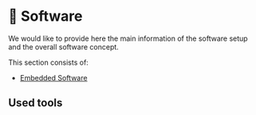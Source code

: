 # :page_facing_up: Software

We would like to provide here the main information of the software setup and the overall software concept.

This section consists of:

* [Embedded Software](./embeddedSoftware.md)

## Used tools